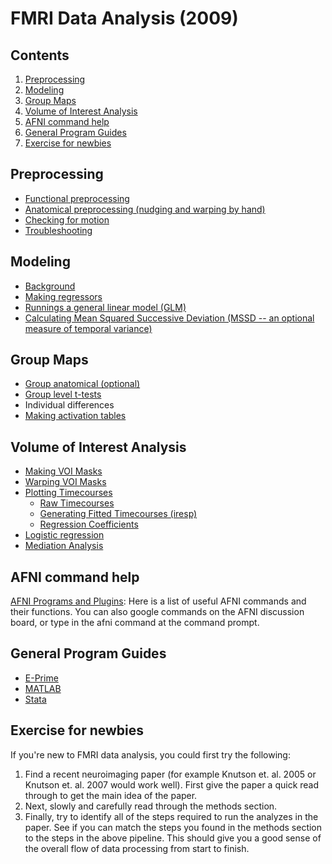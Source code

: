 # FMRI Data Analysis (2009)

## Contents
  1. [Preprocessing](#preprocessing)
  2. [Modeling](#modeling)
  3. [Group Maps](#group-maps)
  4. [Volume of Interest Analysis](#VOI-analysis)
  5. [AFNI command help](#AFNI)
  6. [General Program Guides](#program-guides)
  7. [Exercise for newbies](#newbies)

<a name='preprocessing'></a>
## Preprocessing
  - [Functional preprocessing](preprocessing/functional-preprocessing.md)
  - [Anatomical preprocessing (nudging and warping by hand)](preprocessing/anatomical-preprocessing.md)
  - [Checking for motion](preprocessing/checking-for-motion.md)
  - [Troubleshooting](preprocessing/troubleshooting.md)

<a name='modeling'></a>
## Modeling
  - [Background](modeling/background.md)
  - [Making regressors](modeling/making-regressors.md)
  - [Runnings a general linear model (GLM)](modeling/glm.md)
  - [Calculating Mean Squared Successive Deviation (MSSD -- an optional measure of temporal variance)](modeling/mssd.md)

<a name='group-maps'></a>
## Group Maps
  - [Group anatomical (optional)](group-maps/group-anatomical.md)
  - [Group level t-tests](group-maps/group-level-t-tests.md)
  - Individual differences
  - [Making activation tables](group-maps/making-activation-tables.md)

<a name='VOI-analysis'></a>
## Volume of Interest Analysis
  - [Making VOI Masks](voi-analysis/making-voi-masks.md)
  - [Warping VOI Masks](voi-analysis/warping-voi-masks.md)
  - [Plotting Timecourses](voi-analysis/plotting-timecourses.md)
      - [Raw Timecourses](voi-analysis/raw-timecourses.md)
      - [Generating Fitted Timecourses (iresp)](voi-analysis/iresp-method.md)
      - [Regression Coefficients](voi-analysis/regression-coefficients.md)
  - [Logistic regression](voi-analysis/logistic-regression.md)
  - [Mediation Analysis](voi-analysis/mediation.md)

<a name='AFNI'></a>
## AFNI command help
[AFNI Programs and Plugins](#afni-programs.md): Here is a list of useful AFNI commands and their functions. You can also google commands on the AFNI discussion board, or type in the afni command at the command prompt.

<a name='program-guides'></a>
## General Program Guides
  - [E-Prime]()
  - [MATLAB]()
  - [Stata]()

<a name='newbies'></a>
## Exercise for newbies
If you're new to FMRI data analysis, you could first try the following: 
  1. Find a recent neuroimaging paper (for example Knutson et. al. 2005 or Knutson et. al. 2007 would work well). First give the paper a quick read through to get the main idea of the paper. 
  2. Next, slowly and carefully read through the methods section. 
  3. Finally, try to identify all of the steps required to run the analyzes in the paper. See if you can match the steps you found in the methods section to the steps in the above pipeline. 
This should give you a good sense of the overall flow of data processing from start to finish.
